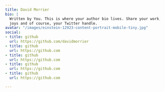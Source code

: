 ```yaml
---
title: David Morrier
bio: |
  Written by You. This is where your author bio lives. Share your work, your
  joys and of course, your Twitter handle.
avatar: "/images/einstein-12923-content-portrait-mobile-tiny.jpg"
social:
- title: github
  url: https://github.com/davidmorrier
- title: github
  url: https://github.com
- title: github
  url: https://github.com
- title: github
  url: https://github.com
- title: github
  url: https://github.com

---
```

